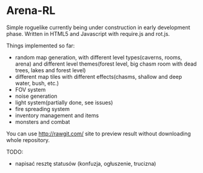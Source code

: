 # Arena-RL

Simple roguelike currently being under construction in early development phase. Written in HTML5 and Javascript with require.js and rot.js.

Things implemented so far:

- random map generation, with different level types(caverns, rooms, arena) and different level themes(forest level, big chasm room with dead trees, lakes and forest level)
- different map tiles with different effects(chasms, shallow and deep water, bush, etc.)
- FOV system
- noise generation
- light system(partially done, see issues)
- fire spreading system
- inventory management and items 
- monsters and combat

You can use http://rawgit.com/ site to preview result without downloading whole repository.

TODO:
- napisać resztę statusów (konfuzja, ogłuszenie, trucizna)

